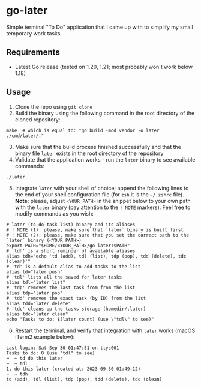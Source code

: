 # go-later
Simple terminal "To Do" application that I came up with to simplify my small temporary work tasks.

## Requirements
- Latest Go release (tested on 1.20, 1.21; most probably won't work below 1.18)

## Usage
1. Clone the repo using `git clone`
2. Build the binary using the following command in the root directory of the cloned repository: 
```shell
make  # which is equal to: "go build -mod vendor -o later ./cmd/later/."
```
3. Make sure that the build process finished successfully and that the binary file `later` exists in the root directory of the repository
4. Validate that the application works - run the `later` binary to see available commands:
```shell
./later
```
5. Integrate `later` with your shell of choice; append the following lines to the end of your shell configuration file (for `zsh` it is the `~/.zshrc` file). **Note**: please, adjust `<YOUR_PATH>` in the snippet below to your own path with the `later` binary (pay attention to the `! NOTE` markers). Feel free to modify commands as you wish:
```shell
# later (to do task list) binary and its aliases
# ! NOTE (1): please, make sure that `later` binary is built first
# ! NOTE (2): please, make sure that you set the correct path to the `later` binary (<YOUR_PATH>)
export PATH="$HOME/<YOUR_PATH>/go-later:$PATH"
# 'tdh' is a short reminder of available aliases
alias tdh="echo 'td (add), tdl (list), tdp (pop), tdd (delete), tdc (clean)'"
# 'td' is a default alias to add tasks to the list
alias td="later push"
# 'tdl' lists all the saved for later tasks
alias tdl="later list"
# 'tdp' removes the last task from from the list
alias tdp="later pop"
# 'tdd' removes the exact task (by ID) from the list
alias tdd="later delete"
# 'tdc' cleans up the tasks storage (homedir/.later)
alias tdc="later clean"
echo "Tasks to do: $(later count) (use \"tdl\" to see)"
```
6. Restart the terminal, and verify that integration with `later` works (macOS iTerm2 example below):
```shell
Last login: Sat Sep 30 01:47:51 on ttys001
Tasks to do: 0 (use "tdl" to see)
➜  ~ td do this later
➜  ~ tdl
1. do this later (created at: 2023-09-30 01:49:12)
➜  ~ tdh
td (add), tdl (list), tdp (pop), tdd (delete), tdc (clean)
```
